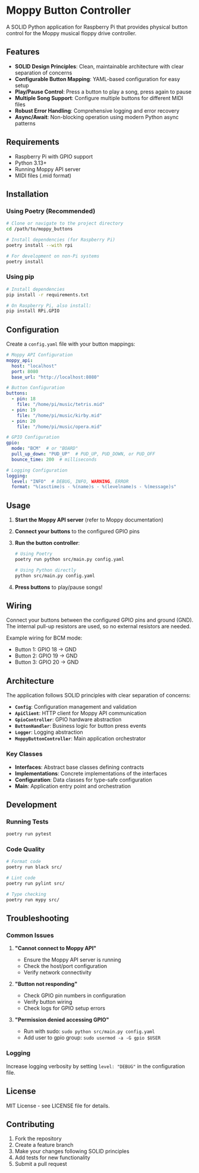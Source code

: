 # Moppy Button Controller

A SOLID Python application for Raspberry Pi that provides physical button control for the Moppy musical floppy drive controller.

## Features

- **SOLID Design Principles**: Clean, maintainable architecture with clear separation of concerns
- **Configurable Button Mapping**: YAML-based configuration for easy setup
- **Play/Pause Control**: Press a button to play a song, press again to pause
- **Multiple Song Support**: Configure multiple buttons for different MIDI files
- **Robust Error Handling**: Comprehensive logging and error recovery
- **Async/Await**: Non-blocking operation using modern Python async patterns

## Requirements

- Raspberry Pi with GPIO support
- Python 3.13+
- Running Moppy API server
- MIDI files (.mid format)

## Installation

### Using Poetry (Recommended)

```bash
# Clone or navigate to the project directory
cd /path/to/moppy_buttons

# Install dependencies (for Raspberry Pi)
poetry install --with rpi

# For development on non-Pi systems
poetry install
```

### Using pip

```bash
# Install dependencies
pip install -r requirements.txt

# On Raspberry Pi, also install:
pip install RPi.GPIO
```

## Configuration

Create a `config.yaml` file with your button mappings:

```yaml
# Moppy API Configuration
moppy_api:
  host: "localhost"
  port: 8080
  base_url: "http://localhost:8080"

# Button Configuration
buttons:
  - pin: 18
    file: "/home/pi/music/tetris.mid"
  - pin: 19
    file: "/home/pi/music/kirby.mid"
  - pin: 20
    file: "/home/pi/music/opera.mid"

# GPIO Configuration
gpio:
  mode: "BCM"  # or "BOARD"
  pull_up_down: "PUD_UP"  # PUD_UP, PUD_DOWN, or PUD_OFF
  bounce_time: 200  # milliseconds

# Logging Configuration
logging:
  level: "INFO"  # DEBUG, INFO, WARNING, ERROR
  format: "%(asctime)s - %(name)s - %(levelname)s - %(message)s"
```

## Usage

1. **Start the Moppy API server** (refer to Moppy documentation)

2. **Connect your buttons** to the configured GPIO pins

3. **Run the button controller**:
   ```bash
   # Using Poetry
   poetry run python src/main.py config.yaml

   # Using Python directly
   python src/main.py config.yaml
   ```

4. **Press buttons** to play/pause songs!

## Wiring

Connect your buttons between the configured GPIO pins and ground (GND). The internal pull-up resistors are used, so no external resistors are needed.

Example wiring for BCM mode:
- Button 1: GPIO 18 → GND
- Button 2: GPIO 19 → GND
- Button 3: GPIO 20 → GND

## Architecture

The application follows SOLID principles with clear separation of concerns:

- **`Config`**: Configuration management and validation
- **`ApiClient`**: HTTP client for Moppy API communication
- **`GpioController`**: GPIO hardware abstraction
- **`ButtonHandler`**: Business logic for button press events
- **`Logger`**: Logging abstraction
- **`MoppyButtonController`**: Main application orchestrator

### Key Classes

- **Interfaces**: Abstract base classes defining contracts
- **Implementations**: Concrete implementations of the interfaces
- **Configuration**: Data classes for type-safe configuration
- **Main**: Application entry point and orchestration

## Development

### Running Tests

```bash
poetry run pytest
```

### Code Quality

```bash
# Format code
poetry run black src/

# Lint code
poetry run pylint src/

# Type checking
poetry run mypy src/
```

## Troubleshooting

### Common Issues

1. **"Cannot connect to Moppy API"**
   - Ensure the Moppy API server is running
   - Check the host/port configuration
   - Verify network connectivity

2. **"Button not responding"**
   - Check GPIO pin numbers in configuration
   - Verify button wiring
   - Check logs for GPIO setup errors

3. **"Permission denied accessing GPIO"**
   - Run with sudo: `sudo python src/main.py config.yaml`
   - Add user to gpio group: `sudo usermod -a -G gpio $USER`

### Logging

Increase logging verbosity by setting `level: "DEBUG"` in the configuration file.

## License

MIT License - see LICENSE file for details.

## Contributing

1. Fork the repository
2. Create a feature branch
3. Make your changes following SOLID principles
4. Add tests for new functionality
5. Submit a pull request
